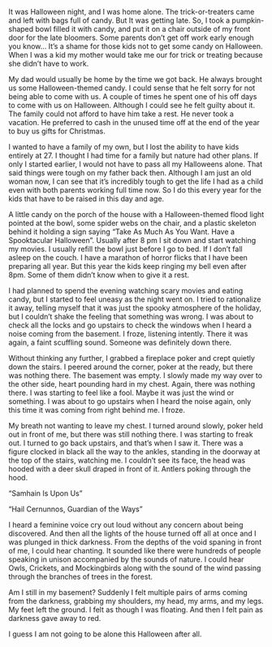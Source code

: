 It was Halloween night, and I was home alone. The trick-or-treaters came and left with bags full of candy. But It was getting late. So, I took a pumpkin-shaped bowl filled it with candy, and put it on a chair outside of my front door for the late bloomers. Some parents don’t get off work early enough you know… It’s a shame for those kids not to get some candy on Halloween. When I was a kid my mother would take me our for trick or treating because she didn’t have to work.  
  
My dad would usually be home by the time we got back. He always brought us some Halloween-themed candy. I could sense that he felt sorry for not being able to come with us. A couple of times he spent one of his off days to come with us on Halloween. Although I could see he felt guilty about it. The family could not afford to have him take a rest. He never took a vacation. He preferred to cash in the unused time off at the end of the year to buy us gifts for Christmas.  
  
I wanted to have a family of my own, but I lost the ability to have kids entirely at 27. I thought I had time for a family but nature had other plans. If only I started earlier, I would not have to pass all my Halloweens alone. That said things were tough on my father back then. Although I am just an old woman now, I can see that it’s incredibly tough to get the life I had as a child even with both parents working full time now. So I do this every year for the kids that have to be raised in this day and age. 

A little candy on the porch of the house with a Halloween-themed flood light pointed at the bowl, some spider webs on the chair, and a plastic skeleton behind it holding a sign saying “Take As Much As You Want. Have a Spooktacular Halloween”. Usually after 8 pm I sit down and start watching my movies. I usually refill the bowl just before I go to bed. If I don’t fall asleep on the couch. I have a marathon of horror flicks that I have been preparing all year. But this year the kids keep ringing my bell even after 8pm. Some of them didn’t know when to give it a rest. 

I had planned to spend the evening watching scary movies and eating candy, but I started to feel uneasy as the night went on. I tried to rationalize it away, telling myself that it was just the spooky atmosphere of the holiday, but I couldn’t shake the feeling that something was wrong. I was about to check all the locks and go upstairs to check the windows when I heard a noise coming from the basement. I froze, listening intently. There it was again, a faint scuffling sound. Someone was definitely down there.  
  
Without thinking any further, I grabbed a fireplace poker and crept quietly down the stairs. I peered around the corner, poker at the ready, but there was nothing there. The basement was empty. I slowly made my way over to the other side, heart pounding hard in my chest. Again, there was nothing there. I was starting to feel like a fool. Maybe it was just the wind or something. I was about to go upstairs when I heard the noise again, only this time it was coming from right behind me. I froze. 

My breath not wanting to leave my chest. I turned around slowly, poker held out in front of me, but there was still nothing there. I was starting to freak out. I turned to go back upstairs, and that’s when I saw it. There was a figure clocked in black all the way to the ankles, standing in the doorway at the top of the stairs, watching me. I couldn’t see its face, the head was hooded with a deer skull draped in front of it. Antlers poking through the hood.  
  
“Samhain Is Upon Us”  
“Hail Cernunnos, Guardian of the Ways”  
I heard a feminine voice cry out loud without any concern about being discovered. And then all the lights of the house turned off all at once and I was plunged in thick darkness. From the depths of the void spaning in front of me, I could hear chanting. It sounded like there were hundreds of people speaking in unison accompanied by the sounds of nature. I could hear Owls, Crickets, and Mockingbirds along with the sound of the wind passing through the branches of trees in the forest. 

Am I still in my basement? Suddenly I felt multiple pairs of arms coming from the darkness, grabbing my shoulders, my head, my arms, and my legs. My feet left the ground. I felt as though I was floating. And then I felt pain as darkness gave away to red.  
  
I guess I am not going to be alone this Halloween after all.